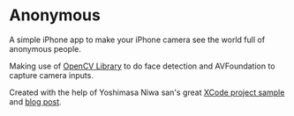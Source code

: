 Anonymous
=========

A simple iPhone app to make your iPhone camera see the world full of anonymous people.

Making use of [OpenCV Library](http://opencv.willowgarage.com/wiki/) to do face detection and AVFoundation to capture camera inputs.

Created with the help of Yoshimasa Niwa san's great [XCode project sample](https://github.com/niw/iphone_opencv_test) and [blog post](http://niw.at/articles/2009/03/14/using-opencv-on-iphone/en).